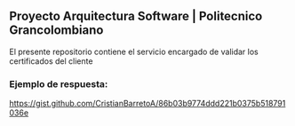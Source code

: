 ## Proyecto Arquitectura Software | Politecnico Grancolombiano

El presente repositorio contiene el servicio encargado de validar los certificados del cliente


### Ejemplo de respuesta:

https://gist.github.com/CristianBarretoA/86b03b9774ddd221b0375b518791036e


